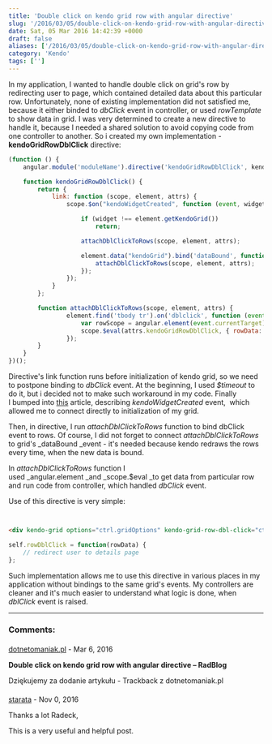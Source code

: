 ```yaml
---
title: 'Double click on kendo grid row with angular directive'
slug: '/2016/03/05/double-click-on-kendo-grid-row-with-angular-directive/'
date: Sat, 05 Mar 2016 14:42:39 +0000
draft: false
aliases: ['/2016/03/05/double-click-on-kendo-grid-row-with-angular-directive/']
category: 'Kendo'
tags: ['']
---
```


In my application, I wanted to handle double click on grid's row by redirecting user to page, which contained detailed data about this particular row. Unfortunately, none of existing implementation did not satisfied me, because it either binded to _dbClick_ event in controller, or used _rowTemplate_ to show data in grid. I was very determined to create a new directive to handle it, because I needed a shared solution to avoid copying code from one controller to another. So i created my own implementation - **kendoGridRowDblClick** directive:

```javascript
(function () {
    angular.module('moduleName').directive('kendoGridRowDblClick', kendoGridRowDblClick);

    function kendoGridRowDblClick() {
        return {
            link: function (scope, element, attrs) {
                scope.$on("kendoWidgetCreated", function (event, widget) {

                    if (widget !== element.getKendoGrid())
                        return;

                    attachDblClickToRows(scope, element, attrs);

                    element.data("kendoGrid").bind('dataBound', function () {
                        attachDblClickToRows(scope, element, attrs);
                    });
                });
            }
        };

        function attachDblClickToRows(scope, element, attrs) {
                element.find('tbody tr').on('dblclick', function (event) {
                    var rowScope = angular.element(event.currentTarget).scope();
                    scope.$eval(attrs.kendoGridRowDblClick, { rowData: rowScope.dataItem });
                });
        }
    }
})();
```

Directive's link function runs before initialization of kendo grid, so we need to postpone binding to _dbClick_ event. At the beginning, I used _$timeout_ to do it, but i decided not to make such workaround in my code. Finally I bumped into [this](http://docs.telerik.com/kendo-ui/AngularJS/global-events) article, describing _kendoWidgetCreated_ event,  which allowed me to connect directly to initialization of my grid.

Then, in directive, I run _attachDblClickToRows_ function to bind dbClick event to rows. Of course, I did not forget to connect _attachDblClickToRows_ to grid's _dataBound _event - it's needed because kendo redraws the rows every time, when the new data is bound.

In _attachDblClickToRows_ function I used _angular.element _and _scope.$eval _to get data from particular row and run code from controller, which handled _dbClick_ event.

Use of this directive is very simple:

```html


<div kendo-grid options="ctrl.gridOptions" kendo-grid-row-dbl-click="ctrl.rowDblClick(rowData)">
```


```javascript
self.rowDblClick = function(rowData) {
    // redirect user to details page
};
```

Such implementation allows me to use this directive in various places in my application without bindings to the same grid's events. My controllers are cleaner and it's much easier to understand what logic is done, when _dblClick_ event is raised.

---
### Comments:
#### 
[dotnetomaniak.pl](http://dotnetomaniak.pl/Double-click-on-kendo-grid-row-with-angular-directive-RadBlog "") - <time datetime="2016-03-05 15:43:53">Mar 6, 2016</time>

**Double click on kendo grid row with angular directive – RadBlog**

Dziękujemy za dodanie artykułu - Trackback z dotnetomaniak.pl
#### 
[starata]( "jimpanos@gmail.com") - <time datetime="2016-11-13 23:24:00">Nov 0, 2016</time>

Thanks a lot Radeck,

This is a very useful and helpful post.

